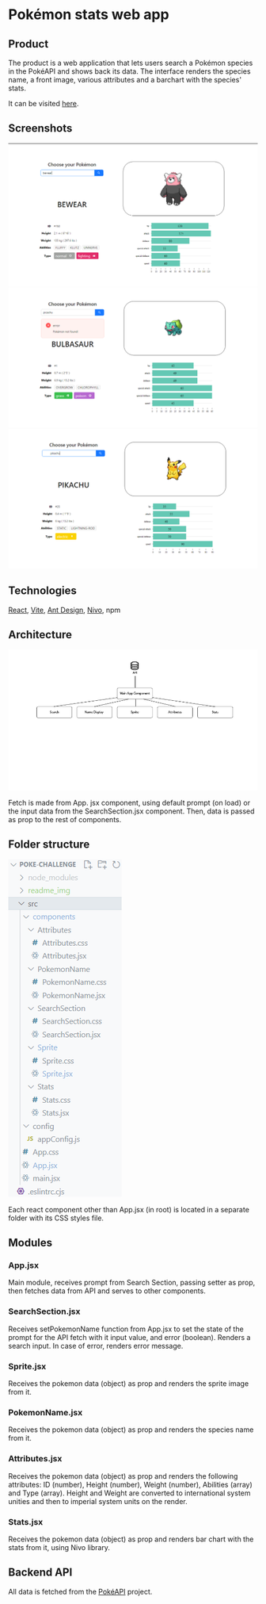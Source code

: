 # Pokémon stats web app

## Product
The product is a web application that lets users search a Pokémon species in the PokéAPI and shows back its data. The interface renders the species name, a front image, various attributes and a barchart with the species' stats.

It can be visited [here](https:pokestats.augustolle.com).

## Screenshots

![GUI initial view](./readme_img/pokestats_screenshot_01.png)
![Error view](./readme_img/pokestats_screenshot_02.png)
![Data trim case](./readme_img/pokestats_screenshot_03.png)

## Technologies
[React](https:react.dev), [Vite](https:vitejs.dev), [Ant Design](https:ant.design), [Nivo](https:nivo.rocks), npm 

## Architecture
![Folder structure](./readme_img/architecture.png)

Fetch is made from App. jsx component, using default prompt (on load) or the input data from the SearchSection.jsx component. Then, data is passed as prop to the rest of components.

## Folder structure
![Folder structure](./readme_img/folders.png)

Each react component other than App.jsx (in root) is located in a separate folder with its CSS styles file.

## Modules

### App.jsx
Main module, receives prompt from Search Section, passing setter as prop, then fetches data from API and serves to other components.

### SearchSection.jsx
Receives setPokemonName function from App.jsx to set the state of the prompt for the API fetch with it input value, and error (boolean).
Renders a search input.
In case of error, renders error message.

### Sprite.jsx
Receives the pokemon data (object) as prop and renders the sprite image from it.

### PokemonName.jsx
Receives the pokemon data (object) as prop and renders the species name from it.

### Attributes.jsx
Receives the pokemon data (object) as prop and renders the following attributes:
ID (number), Height (number), Weight (number), Abilities (array) and Type (array).
Height and Weight are converted to international system unities and then to imperial system units on the render.

### Stats.jsx
Receives the pokemon data (object) as prop and renders bar chart with the stats from it, using Nivo library.


## Backend API
All data is fetched from the [PokéAPI](https://pokeapi.co/) project.


